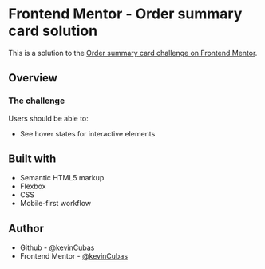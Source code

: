 # Frontend Mentor - Order summary card solution

This is a solution to the [Order summary card challenge on Frontend Mentor](https://www.frontendmentor.io/challenges/order-summary-component-QlPmajDUj).

## Overview

### The challenge

Users should be able to:

- See hover states for interactive elements

## Built with

- Semantic HTML5 markup
- Flexbox
- CSS
- Mobile-first workflow

## Author

- Github - [@kevinCubas](https://github.com/kevinCubas)
- Frontend Mentor - [@kevinCubas](https://www.frontendmentor.io/profile/kevinCubas)
